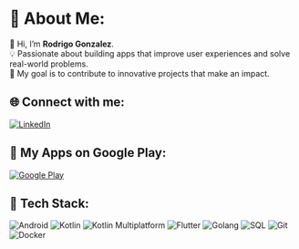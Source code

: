 
# 💫 About Me:
👋 Hi, I’m **Rodrigo Gonzalez**.   
💡 Passionate about building apps that improve user experiences and solve real-world problems.  
🎯 My goal is to contribute to innovative projects that make an impact.  

## 🌐 Connect with me:
 [![LinkedIn](https://img.shields.io/badge/LinkedIn-%230077B5.svg?logo=linkedin&logoColor=white)](https://linkedin.com/in/rodrigo-gonzalez-developer/) 

## 📱 My Apps on Google Play:
[![Google Play](https://img.shields.io/badge/Google_Play-%2300C853.svg?style=for-the-badge&logo=google-play&logoColor=white)](https://play.google.com/store/apps/dev?id=5093230411941529525&hl=es_AR)

## 🚀 Tech Stack:
 ![Android](https://img.shields.io/badge/android-%2320232a.svg?style=for-the-badge&logo=android&logoColor=%a4c639)
![Kotlin](https://img.shields.io/badge/kotlin-%237F52FF.svg?style=for-the-badge&logo=kotlin&logoColor=white)
![Kotlin Multiplatform](https://img.shields.io/badge/Kotlin_Multiplatform-%237F52FF.svg?style=for-the-badge&logo=kotlin&logoColor=white)
![Flutter](https://img.shields.io/badge/flutter-%2302569B.svg?style=for-the-badge&logo=flutter&logoColor=white)
![Golang](https://img.shields.io/badge/go-%2300ADD8.svg?style=for-the-badge&logo=go&logoColor=white)
![SQL](https://img.shields.io/badge/SQL-%23316192.svg?style=for-the-badge&logo=postgresql&logoColor=white)
![Git](https://img.shields.io/badge/git-%23121011.svg?style=for-the-badge&logo=git&logoColor=white)
![Docker](https://img.shields.io/badge/docker-%230db7ed.svg?style=for-the-badge&logo=docker&logoColor=white)



